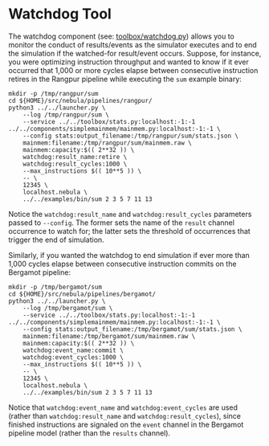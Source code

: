 # Watchdog Tool

The watchdog component (see: [toolbox/watchdog.py](../toolbox/watchdog.py))
allows you to monitor the conduct of results/events as the simulator executes
and to end the simulation if the watched-for result/event occurs. Suppose,
for instance, you were optimizing instruction throughput and wanted to know
if it ever occurred that 1,000 or more cycles elapse between consecutive
instruction retires in the Rangpur pipeline while executing the `sum`
example binary:

    mkdir -p /tmp/rangpur/sum
    cd ${HOME}/src/nebula/pipelines/rangpur/
    python3 ../../launcher.py \
        --log /tmp/rangpur/sum \
        --service ../../toolbox/stats.py:localhost:-1:-1 ../../components/simplemainmem/mainmem.py:localhost:-1:-1 \
        --config stats:output_filename:/tmp/rangpur/sum/stats.json \
        mainmem:filename:/tmp/rangpur/sum/mainmem.raw \
        mainmem:capacity:$(( 2**32 )) \
        watchdog:result_name:retire \
        watchdog:result_cycles:1000 \
        --max_instructions $(( 10**5 )) \
        -- \
        12345 \
        localhost.nebula \
        ../../examples/bin/sum 2 3 5 7 11 13

Notice the `watchdog:result_name` and `watchdog:result_cycles` parameters
passed to `--config`. The former sets the name of the `result` channel
occurrence to watch for; the latter sets the threshold of occurrences that
trigger the end of simulation.

Similarly, if you wanted the watchdog to end simulation if ever more than
1,000 cycles elapse between consecutive instruction commits on the Bergamot
pipeline:

    mkdir -p /tmp/bergamot/sum
    cd ${HOME}/src/nebula/pipelines/bergamot/
    python3 ../../launcher.py \
        --log /tmp/bergamot/sum \
        --service ../../toolbox/stats.py:localhost:-1:-1 ../../components/simplemainmem/mainmem.py:localhost:-1:-1 \
        --config stats:output_filename:/tmp/bergamot/sum/stats.json \
        mainmem:filename:/tmp/bergamot/sum/mainmem.raw \
        mainmem:capacity:$(( 2**32 )) \
        watchdog:event_name:commit \
        watchdog:event_cycles:1000 \
        --max_instructions $(( 10**5 )) \
        -- \
        12345 \
        localhost.nebula \
        ../../examples/bin/sum 2 3 5 7 11 13

Notice that `watchdog:event_name` and `watchdog:event_cycles` are used
(rather than `watchdog:result_name` and `watchdog:result_cycles`), since
finished instructions are signaled on the `event` channel in the Bergamot
pipeline model (rather than the `results` channel).